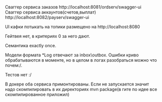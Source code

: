 Сваггер сервиса заказов
http://localhost:8081/ordserv/swagger-ui
Сваггер сервиса аккаунтов(счетов,выплат)
http://localhost:8082/payserv/swagger-ui


UI кафки потыкать на топики размещено на http://localhost:8080

Гейтвея нет, в критериях 0 за него дают. 

Семантика exactly once.

Модели формата *Log отвечают за inbox\outbox. Ошибки криво обрабатываются в моменте, но в целом в логах разобраться можно что почем:/.

Тестов нет :/

В докере оба сервиса примонтированы. Если  не запускается значит надо скомпилировать в их директориях mvn package(в гите по идее все скомпилированное приложил)


